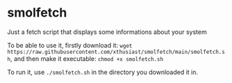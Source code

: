 # smolfetch
Just a fetch script that displays some informations about your system

To be able to use it, firstly download it:
`wget https://raw.githubusercontent.com/xthusiast/smolfetch/main/smolfetch.sh`,
and then make it executable:
`chmod +x smolfetch.sh`

To run it, use `./smolfetch.sh` in the directory you downloaded it in.
